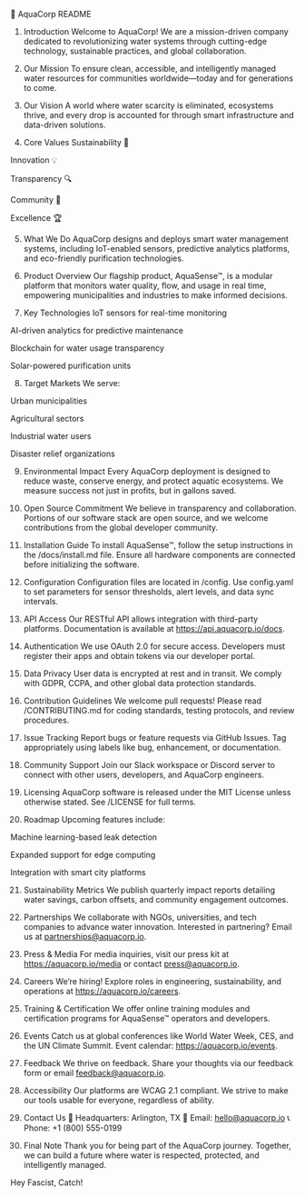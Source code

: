 🌊 AquaCorp README
1. Introduction
Welcome to AquaCorp! We are a mission-driven company dedicated to revolutionizing water systems through cutting-edge technology, sustainable practices, and global collaboration.

2. Our Mission
To ensure clean, accessible, and intelligently managed water resources for communities worldwide—today and for generations to come.

3. Our Vision
A world where water scarcity is eliminated, ecosystems thrive, and every drop is accounted for through smart infrastructure and data-driven solutions.

4. Core Values
Sustainability 🌱

Innovation 💡

Transparency 🔍

Community 🤝

Excellence 🏆

5. What We Do
AquaCorp designs and deploys smart water management systems, including IoT-enabled sensors, predictive analytics platforms, and eco-friendly purification technologies.

6. Product Overview
Our flagship product, AquaSense™, is a modular platform that monitors water quality, flow, and usage in real time, empowering municipalities and industries to make informed decisions.

7. Key Technologies
IoT sensors for real-time monitoring

AI-driven analytics for predictive maintenance

Blockchain for water usage transparency

Solar-powered purification units

8. Target Markets
We serve:

Urban municipalities

Agricultural sectors

Industrial water users

Disaster relief organizations

9. Environmental Impact
Every AquaCorp deployment is designed to reduce waste, conserve energy, and protect aquatic ecosystems. We measure success not just in profits, but in gallons saved.

10. Open Source Commitment
We believe in transparency and collaboration. Portions of our software stack are open source, and we welcome contributions from the global developer community.

11. Installation Guide
To install AquaSense™, follow the setup instructions in the /docs/install.md file. Ensure all hardware components are connected before initializing the software.

12. Configuration
Configuration files are located in /config. Use config.yaml to set parameters for sensor thresholds, alert levels, and data sync intervals.

13. API Access
Our RESTful API allows integration with third-party platforms. Documentation is available at https://api.aquacorp.io/docs.

14. Authentication
We use OAuth 2.0 for secure access. Developers must register their apps and obtain tokens via our developer portal.

15. Data Privacy
User data is encrypted at rest and in transit. We comply with GDPR, CCPA, and other global data protection standards.

16. Contribution Guidelines
We welcome pull requests! Please read /CONTRIBUTING.md for coding standards, testing protocols, and review procedures.

17. Issue Tracking
Report bugs or feature requests via GitHub Issues. Tag appropriately using labels like bug, enhancement, or documentation.

18. Community Support
Join our Slack workspace or Discord server to connect with other users, developers, and AquaCorp engineers.

19. Licensing
AquaCorp software is released under the MIT License unless otherwise stated. See /LICENSE for full terms.

20. Roadmap
Upcoming features include:

Machine learning-based leak detection

Expanded support for edge computing

Integration with smart city platforms

21. Sustainability Metrics
We publish quarterly impact reports detailing water savings, carbon offsets, and community engagement outcomes.

22. Partnerships
We collaborate with NGOs, universities, and tech companies to advance water innovation. Interested in partnering? Email us at partnerships@aquacorp.io.

23. Press & Media
For media inquiries, visit our press kit at https://aquacorp.io/media or contact press@aquacorp.io.

24. Careers
We’re hiring! Explore roles in engineering, sustainability, and operations at https://aquacorp.io/careers.

25. Training & Certification
We offer online training modules and certification programs for AquaSense™ operators and developers.

26. Events
Catch us at global conferences like World Water Week, CES, and the UN Climate Summit. Event calendar: https://aquacorp.io/events.

27. Feedback
We thrive on feedback. Share your thoughts via our feedback form or email feedback@aquacorp.io.

28. Accessibility
Our platforms are WCAG 2.1 compliant. We strive to make our tools usable for everyone, regardless of ability.

29. Contact Us
📍 Headquarters: Arlington, TX 📧 Email: hello@aquacorp.io 📞 Phone: +1 (800) 555-0199

30. Final Note
Thank you for being part of the AquaCorp journey. Together, we can build a future where water is respected, protected, and intelligently managed.

Hey Fascist, Catch!





